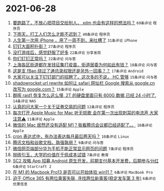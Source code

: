 # 2021-06-28

1. [要跑路了，不放心把项目交给别人， xdm 也会有这样的想法吗？](https://www.v2ex.com/t/786146) `69条评论` `程序员`
1. [下雨天，打工人们怎么才能不迟到？](https://www.v2ex.com/t/786152) `40条评论` `程序员`
1. [人生第一次用 iPhone ，用了一周不到，来吐槽了](https://www.v2ex.com/t/786181) `31条评论` `iPhone`
1. [钉钉大面积扑街？](https://www.v2ex.com/t/786171) `27条评论` `程序员`
1. [没打游戏后，感觉舒服了好多](https://www.v2ex.com/t/786173) `22条评论` `分享发现`
1. [你们钉钉正常吗？](https://www.v2ex.com/t/786159) `22条评论` `问与答`
1. [上海各区街道都在发钱征集打疫苗，街道居委为何如此有钱？](https://www.v2ex.com/t/786184) `18条评论` `问与答`
1. [这是支 fBao 绕过了通讯录权限还是另外一回事？？](https://www.v2ex.com/t/786137) `17条评论` `Android`
1. [大家可以关注下钉钉部门的招聘了，这次多的不说， HC 管够](https://www.v2ex.com/t/786167) `15条评论` `问与答`
1. [shadowrocket url rewrite 如何让 safari 网址栏 Google 搜索从 google.cn 改写为 google.com？](https://www.v2ex.com/t/786157) `15条评论` `Apple`
1. [群晖 raid1 恢复怎么这么慢, 2T 的硬盘里面只有 600G 数据,已经 24 小时了.](https://www.v2ex.com/t/786186) `14条评论` `NAS`
1. [认真的问大家一个关于证券交易的问题](https://www.v2ex.com/t/786189) `12条评论` `程序员`
1. [每次打开 Apple Music for Mac 听无损歌 会在第一次出现刺耳的电流声 大家注意⚠️](https://www.v2ex.com/t/786161) `11条评论` `Apple`
1. [微信的 Mac 居然还没有适配 M1？我看腾讯会议都已经适配了。。](https://www.v2ex.com/t/786182) `10条评论` `Apple`
1. [cron 表达式中，有办法表达每月最后两天吗？](https://www.v2ex.com/t/786138) `10条评论` `Linux`
1. [腾讯文档和谷歌文档，孰强孰弱？](https://www.v2ex.com/t/786162) `9条评论` `问与答`
1. [微信网页端部分华为手机不能正常显示网页的问题](https://www.v2ex.com/t/786178) `7条评论` `程序员`
1. [抛砖引玉，大学的价值在于低成本试错](https://www.v2ex.com/t/786148) `7条评论` `教育`
1. [SC2 攻略 App 招募 Android 原生开发，前期支付基本开发费，后期参与分红](https://www.v2ex.com/t/786147) `6条评论` `StarCraft 2`
1. [在 M1 的 Macbook Pro13 是否可以开始体验 win11？](https://www.v2ex.com/t/786143) `6条评论` `MacBook Pro`
1. [迫于 Office 365 有两位乘客失联, 寻找两位新乘客(稳定发车第 3 年)](https://www.v2ex.com/t/786145) `6条评论` `优惠信息`
